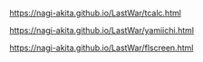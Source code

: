 https://nagi-akita.github.io/LastWar/tcalc.html

https://nagi-akita.github.io/LastWar/yamiichi.html

https://nagi-akita.github.io/LastWar/flscreen.html
